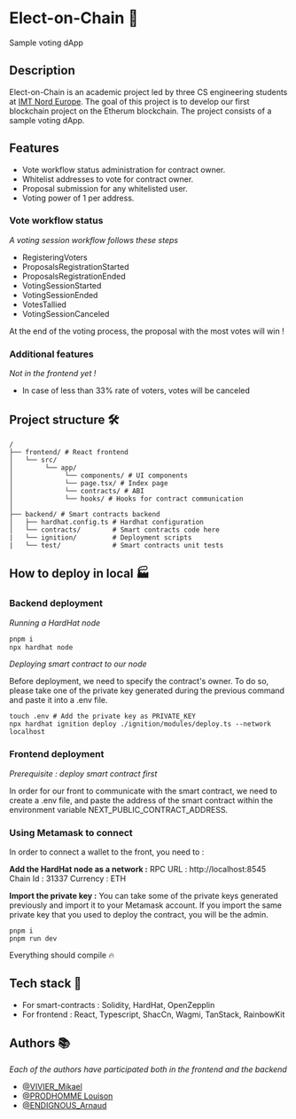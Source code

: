 # Elect-on-Chain 🌠
Sample voting dApp

## Description 
Elect-on-Chain is an academic project led by three CS engineering students at [IMT Nord Europe](https://imt-nord-europe.fr). 
The goal of this project is to develop our first blockchain project on the Etherum blockchain. The project consists of a sample voting dApp.

## Features 
+ Vote workflow status administration for contract owner.
+ Whitelist addresses to vote for contract owner.
+ Proposal submission for any whitelisted user.
+ Voting power of 1 per address.

### Vote workflow status
*A voting session workflow follows these steps*
+ RegisteringVoters
+ ProposalsRegistrationStarted
+ ProposalsRegistrationEnded
+ VotingSessionStarted
+ VotingSessionEnded
+ VotesTallied
+ VotingSessionCanceled

At the end of the voting process, the proposal with the most votes will win !

### Additional features
*Not in the frontend yet !*
+ In case of less than 33% rate of voters, votes will be canceled


## Project structure 🛠️
```
/
├── frontend/ # React frontend
│   └── src/
│        └── app/
│             └── components/ # UI components
│             └── page.tsx/ # Index page
│             └── contracts/ # ABI
│             └── hooks/ # Hooks for contract communication
│
├── backend/ # Smart contracts backend
│   ├── hardhat.config.ts # Hardhat configuration
│   └── contracts/        # Smart contracts code here
|   └── ignition/         # Deployment scripts
|   └── test/             # Smart contracts unit tests

```

## How to deploy in local 🏭

### Backend deployment
*Running a HardHat node*

```bash
pnpm i
npx hardhat node
```
*Deploying smart contract to our node*

Before deployment, we need to specify the contract's owner. To do so, please take one of the private key generated during the previous command and paste it into a .env file.

```
touch .env # Add the private key as PRIVATE_KEY
npx hardhat ignition deploy ./ignition/modules/deploy.ts --network localhost
```

### Frontend deployment
*Prerequisite : deploy smart contract first*

In order for our front to communicate with the smart contract, we need to create a .env file, and paste the address of the smart contract within the environment variable NEXT_PUBLIC_CONTRACT_ADDRESS.

### Using Metamask to connect
In order to connect a wallet to the front, you need to :

 **Add the HardHat node as a network :**
 RPC URL : http://localhost:8545
 Chain Id : 31337
 Currency : ETH

**Import the private key :**
You can take some of the private keys generated previously and import it to your Metamask account.
If you import the same private key that you used to deploy the contract, you will be the admin.

```
pnpm i
pnpm run dev
```
Everything should compile 🔥

## Tech stack 🤖
+ For smart-contracts : Solidity, HardHat, OpenZepplin
+ For frontend : React, Typescript, ShacCn, Wagmi, TanStack, RainbowKit

## Authors 📚
*Each of the authors have participated both in the frontend and the backend*
- [@VIVIER_Mikael](https://github.com/mikaelvivier)
- [@PRODHOMME Louison](https://github.com/louizoom)
- [@ENDIGNOUS_Arnaud](https://github.com/Piryth)
